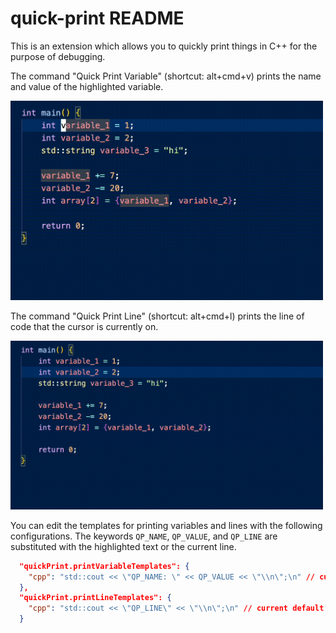 # quick-print README

This is an extension which allows you to quickly print things in C++ for the purpose of 
debugging.

The command "Quick Print Variable" (shortcut: alt+cmd+v) prints the name and value of the highlighted variable.


<img src="quickprintvariable.gif" width="500"/>


The command "Quick Print Line" (shortcut: alt+cmd+l) prints the line of code that the cursor is currently on.


<img src="quickprintline.gif" width="500"/>


You can edit the templates for printing variables and lines with the following configurations.
The keywords `QP_NAME`, `QP_VALUE`, and `QP_LINE` are substituted with the highlighted text or 
the current line.
```json
  "quickPrint.printVariableTemplates": {
    "cpp": "std::cout << \"QP_NAME: \" << QP_VALUE << \"\\n\";\n" // current default
  },
  "quickPrint.printLineTemplates": {
    "cpp": "std::cout << \"QP_LINE\" << \"\\n\";\n" // current default
  }
```

